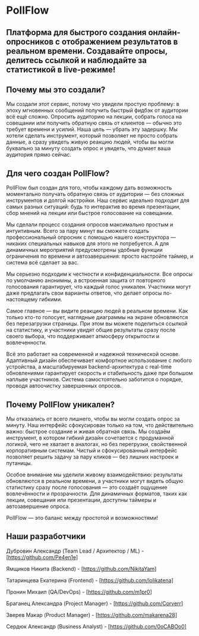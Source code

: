 # PollFlow

## Платформа для быстрого создания онлайн-опросников с отображением результатов в реальном времени. Создавайте опросы, делитесь ссылкой и наблюдайте за статистикой в live-режиме!


## Почему мы это создали?
Мы создали этот сервис, потому что увидели простую проблему: в эпоху мгновенных сообщений получить быстрый фидбэк от аудитории всё ещё сложно. Опросить аудиторию на лекции, собрать голоса на совещании или получить обратную связь от клиентов — обычно это требует времени и усилий.
Наша цель — убрать эту задершку. Мы хотели сделать инструмент, который позволяет не просто собрать данные, а сразу увидеть живую реакцию людей, чтобы вы могли буквально за минуту создать опрос и увидеть, что думает ваша аудитория прямо сейчас.


## Для чего создан PollFlow?

PollFlow был создан для того, чтобы каждому дать возможность моментально получать обратную связь от аудитории — без сложных инструментов и долгой настройки. Наш сервис идеально подходит для самых разных ситуаций: будь то интерактив во время презентации, сбор мнений на лекции или быстрое голосование на совещании.

Мы сделали процесс создания опросов максимально простым и интуитивным. Всего за пару минут вы сможете создать профессиональный опросник с помощью нашего конструктора — никаких специальных навыков для этого не потребуется. А для динамичных мероприятий предусмотрены удобные функции ограничения по времени и автозавершения: просто настройте таймер, и система всё сделает за вас.

Мы серьезно подходим к честности и конфиденциальности. Все опросы по умолчанию анонимны, а встроенная защита от повторного голосования гарантирует, что каждый голос уникален. Участники могут даже предлагать свои варианты ответов, что делает опросы по-настоящему гибкими.

Самое главное — вы видите реакцию людей в реальном времени.
Как только кто-то голосует, наглядные диаграммы на экране обновляются без перезагрузки страницы. При этом вы можете поделиться ссылкой на статистику, и участники увидят общие результаты сразу после своего выбора, что поддерживает атмосферу открытости и вовлеченности.

Всё это работает на современной и надежной технической основе. Адаптивный дизайн обеспечивает комфортное использование с любого устройства, а масштабируемая backend-архитектура с real-time обновлениями гарантирует скорость и стабильность даже при большом наплыве участников. Система самостоятельно заботится о порядке, проводя автоочистку завершенных опросов.


## Почему PollFlow уникален?
Мы отказались от всего лишнего, чтобы вы могли создать опрос за минуту. Наш интерфейс сфокусирован только на том, что действительно важно: быстрое создание и живая обратная связь. Мы создаём инструмент, в котором гибкий дизайн сочетается с продуманной логикой, чего не хватает в аналогах, но без перегрузки, свойственной корпоративным системам. Чистый и сфокусированный интерфейс позволяет решить задачу за пару кликов — без лишних настроек и путаницы.

Особое внимание мы уделили живому взаимодействию: результаты обновляются в реальном времени, а участники могут видеть общую статистику сразу после голосования — это создаёт ощущение вовлечённости и прозрачности. Для динамичных форматов, таких как лекции, совещания или презентации, доступны таймеры и автозавершение опроса.

PollFlow — это баланс между простотой и возможностями!



## Наши разработчики

Дубровин Александр (Team Lead / Архитектор / ML) - [https://github.com/Pe4en1e]

Ямщиков Никита (Backend) - [https://github.com/NikitaYam]

Татаринцева Екатерина (Frontend) - [https://github.com/lolikatena]

Пронин Михаил (QA/DevOps) - [https://github.com/m1pr0]

Браганец Александра (Project Manager) - [https://github.com/Corverr]

Зверев Макар (Product Manager) - [https://github.com/makarena28]

Сердюк Александр (Business Analyst) - [https://github.com/0oCABOo0]
